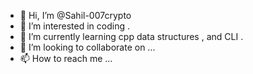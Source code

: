 - 👋 Hi, I’m @Sahil-007crypto
- 👀 I’m interested in coding .
- 🌱 I’m currently learning cpp data structures , and CLI .
- 💞️ I’m looking to collaborate on ...
- 📫 How to reach me ...

<!---
Sahil-007crypto/Sahil-007crypto is a ✨ special ✨ repository because its `README.md` (this file) appears on your GitHub profile.
You can click the Preview link to take a look at your changes.
--->
